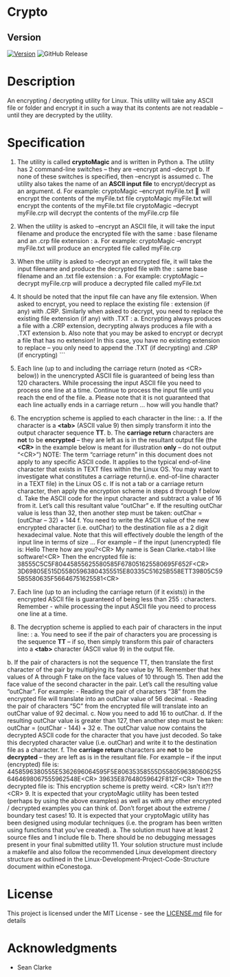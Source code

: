 # Crypto 
## Version
[![Version](https://badge.fury.io/gh/tterb%2FHyde.svg)](https://badge.fury.io/gh/tterb%2FHyde)
![GitHub Release](https://img.shields.io/badge/Release-v0.5-blue)

# Description

An encrypting / decrypting utility for Linux. This utility will take any
ASCII file or folder and encrypt it in such a way that its contents are
not readable – until they are decrypted by the utility.

# Specification 
1. The utility is called **cryptoMagic** and is written
in Python a. The utility has 2 command-line switches – they are –encrypt
and –decrypt b. If none of these switches is specified, then –encrypt is
assumed c. The utility also takes the name of an **ASCII input file** to
encrypt/decrypt as an argument. d. For example: cryptoMagic –encrypt
myFile.txt  will encrypt the contents of the myFile.txt file
cryptoMagic myFile.txt will encrypt the contents of the myFile.txt
file cryptoMagic –decrypt myFile.crp will decrypt the contents of the
myFile.crp file

2.  When the utility is asked to –encrypt an ASCII file, it will take the input filename and produce the encrypted file with the same
    :   base filename and an .crp file extension
        :   a.  For example: cryptoMagic –encrypt myFile.txt will
                produce an encrypted file called myFile.crp

3.  When the utility is asked to –decrypt an encrypted file, it will take the input filename and produce the decrypted file with the
    :   same base filename and an .txt file extension
        :   a.  For example: cryptoMagic –decrypt myFile.crp will
                produce a decrypted file called myFile.txt

4.  It should be noted that the input file can have any file extension. When asked to encrypt, you need to replace the existing file
    :   extension (if any) with .CRP. Similarly when asked to decrypt, you need to replace the existing file extension (if any) with .TXT
        :   a.  Encrypting always produces a file with a .CRP extension,
                decrypting always produces a file with a .TXT extension
b. Also note that you may be asked to encrypt or decrypt a file that has no extension! In this case, you have no existing extension to replace – you only need to append the .TXT (if decrypting) and .CRP (if encrypting) ``\`
5. Each line (up to and including the carriage return (noted as <CR\>
below)) in the unencrypted ASCII file is guaranteed of being less than
120 characters. While processing the input ASCII file you need to
process one line at a time. Continue to process the input file until you
reach the end of the file. a. Please note that it is not guaranteed that
each line actually ends in a carriage return ... how will you handle
that?

6.  The encryption scheme is applied to each character in the line:
    :   a.  If the character is a **\<tab\>** (ASCII value 9) then
            simply transform it into the output character sequence
            **TT**.
        b.  The **carriage return** characters are **not** to be
            **encrypted** – they are left as is in the resultant output
            file (the **<CR\>** in the example below is meant for
            illustration **only** – do not output “\<CR\>”) NOTE: The
            term “carriage return” in this document does not apply to
            any specific ASCII code. It applies to the typical
            end-of-line character that exists in TEXT files within the
            Linux OS. You may want to investigate what constitutes a
            carriage return(i.e. end-of-line character in a TEXT
            file) in the Linux OS
        c.  If is not a tab or a carriage return character, then apply
            the encryption scheme in steps d through f below
        d.  Take the ASCII code for the input character and subtract a
            value of 16 from it. Let’s call this resultant value
            “outChar”
        e.  If the resulting outChar value is less than 32, then another
            step must be taken: outChar = (outChar – 32) + 144
        f.  You need to write the ASCII value of the new encrypted
            character (i.e. outChar) to the destination file as a 2
            digit hexadecimal value. Note that this will effectively
            double the length of the input line in terms of size ... For
            example – if the input (unencrypted) file is: Hello There
            how are you?<CR\> My name is Sean Clarke.<tab\>I like
            software!\<CR\> Then the encrypted file is:
            38555C5C5F80445855625580585F678051625580695F652F<CR\>
            3D69805E515D55805963804355515E80335C51625B558ETT39805C595B5580635F56646751625581<CR\>

7.  Each line (up to an including the carriage return (if it exists)) in the encrypted ASCII file is guaranteed of being less than 255
    :   characters. Remember - while processing the input ASCII file you
        need to process one line at a time.

8.  The decryption scheme is applied to each pair of characters in the input line:
    :   a.  You need to see if the pair of characters you are processing
            is the sequence **TT** – if so, then simply transform this
            pair of characters into a **<tab\>** character (ASCII value
            9) in the output file.

 b. If the pair of characters is not the sequence TT, then translate the first character of the pair by multiplying its face value by 16. Remember that hex values of A through F take on the face values
of 10 through 15. Then add the face value of the second character in
the pair. Let’s call the resulting value “outChar”. For example: -
Reading the pair of characters “38” from the encrypted file will
translate into an outChar value of 56 decimal. - Reading the pair of
characters “5C” from the encrypted file will translate into an outChar
value of 92 decimal. c. Now you need to add 16 to outChar. d. If the
resulting outChar value is greater than 127, then another step must be
taken: outChar = (outChar - 144) + 32 e. The outChar value now contains
the decrypted ASCII code for the character that you have just decoded.
So take this decrypted character value (i.e. outChar) and write it to
the destination file as a character. f. The **carriage return**
characters are **not** to be **decrypted** – they are left as is in the
resultant file. For example – if the input (encrypted) file is:
4458596380555E5362696064595F5E80635358555D55805963806062556464698067555962548E<CR\>
39635E87648059642F812F<CR\> Then the decrypted file is: This encryption
scheme is pretty weird. <CR\> Isn't it?!? <CR\> 9. It is expected that
your cryptoMagic utility has been tested (perhaps by using the above
examples) as well as with any other encrypted / decrypted examples you
can think of. Don’t forget about the extreme / boundary test cases! 10.
It is expected that your cryptoMagic utility has been designed using
modular techniques (i.e. the program has been written using functions
that you’ve created). a. The solution must have at least 2 source files
and 1 include file b. There should be no debugging messages present in
your final submitted utility 11. Your solution structure must include a
makefile and also follow the recommended Linux development directory
structure as outlined in the Linux-Development-Project-Code-Structure
document within eConestoga.

# License

This project is licensed under the MIT License - see the
[LICENSE.md](LICENSE.md) file for details

# Acknowledgments

-   Sean Clarke

